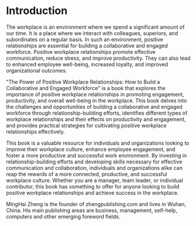 # Introduction

The workplace is an environment where we spend a significant amount of our time. It is a place where we interact with colleagues, superiors, and subordinates on a regular basis. In such an environment, positive relationships are essential for building a collaborative and engaged workforce. Positive workplace relationships promote effective communication, reduce stress, and improve productivity. They can also lead to enhanced employee well-being, increased loyalty, and improved organizational outcomes.

"The Power of Positive Workplace Relationships: How to Build a Collaborative and Engaged Workforce" is a book that explores the importance of positive workplace relationships in promoting engagement, productivity, and overall well-being in the workplace. This book delves into the challenges and opportunities of building a collaborative and engaged workforce through relationship-building efforts, identifies different types of workplace relationships and their effects on productivity and engagement, and provides practical strategies for cultivating positive workplace relationships effectively.

This book is a valuable resource for individuals and organizations looking to improve their workplace culture, enhance employee engagement, and foster a more productive and successful work environment. By investing in relationship-building efforts and developing skills necessary for effective communication and collaboration, individuals and organizations alike can reap the rewards of a more connected, productive, and successful workplace culture. Whether you are a manager, team leader, or individual contributor, this book has something to offer for anyone looking to build positive workplace relationships and achieve success in the workplace.

MingHai Zheng is the founder of zhengpublishing.com and lives in Wuhan, China. His main publishing areas are business, management, self-help, computers and other emerging foreword fields.
